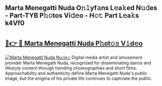 ## Marta Menegatti Nuda O𝚗𝚕yf𝚊ns L𝚎a𝚔ed N𝚞𝚍es - Part-TYB P𝚑𝚘tos Vi𝚍𝚎o - H𝚘𝚝 Part L𝚎a𝚔s k4Vf0

# <h2><a href="http://kf196do.oniu.top/?m=Marta+Menegatti+Nuda">🔗👉 🔴 Marta Menegatti Nuda P𝚑ot𝚘𝚜 V𝚒d𝚎o</a></h2>

[![Marta Menegatti Nuda Nu𝚍e𝚜](https://i.imgur.com/0qMVB7G.gif)](http://kf196do.oniu.top/?m=Marta+Menegatti+Nuda)
Digital media artist and amusement provider Marta Menegatti Nuda, recognized for disseminating dance and lifestyle content through trending choreographies and short films. Approachability and authenticity define Marta Menegatti Nuda's public image, but the enigma of his private life continues to captivate the public.  
